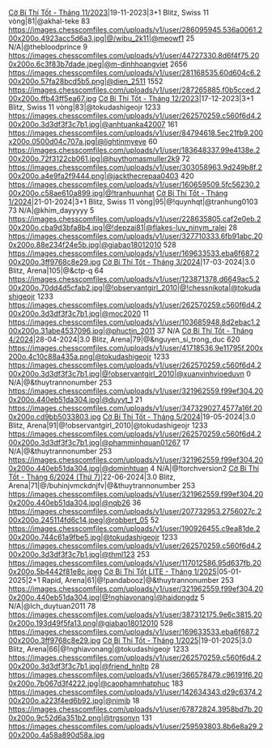 <a href="https://www.chess.com/tournament/live/c-b-th-tt---thng-112023-4388644">Cờ Bí Thí Tốt - Tháng 11/2023</a>|19-11-2023|3+1 Blitz, Swiss 11 vòng|81|@akhal-teke 83 https://images.chesscomfiles.com/uploads/v1/user/286095945.536a0061.200x200o.4923acc5d6a3.jpg|@/wibu_2k11|@meowf1 25 N/A|@thebloodprince 9 https://images.chesscomfiles.com/uploads/v1/user/44727330.8d6f4f75.200x200o.6c3f83b7dade.jpeg|@m-dinhhoangviet 2656 https://images.chesscomfiles.com/uploads/v1/user/281168535.60d604c6.200x200o.57fa28bcd5b5.png|@dien_2511 1552 https://images.chesscomfiles.com/uploads/v1/user/287265885.f0b5cced.200x200o.ffb43ff5ea67.jpg
<a href="https://www.chess.com/tournament/live/c-b-th-tt---thng-122023-4451780">Cờ Bí Thí Tốt - Tháng 12/2023</a>|17-12-2023|3+1 Blitz, Swiss 11 vòng|83|@tokudashigeojr 1233 https://images.chesscomfiles.com/uploads/v1/user/262570259.c560f6d4.200x200o.3d3df3f3c7b1.jpg|@anhtuanka42007 161 https://images.chesscomfiles.com/uploads/v1/user/84794618.5ec21fb9.200x200o.0500d04c707a.jpg|@lightinmyeye 60 https://images.chesscomfiles.com/uploads/v1/user/183648337.99e4138e.200x200o.72f3122cb061.jpg|@huythomasmuller2k9 72 https://images.chesscomfiles.com/uploads/v1/user/303058963.9d249b8f.200x200o.a4e9fa2f9444.png|@jackthecrepaa0403 420 https://images.chesscomfiles.com/uploads/v1/user/160659509.5fc56230.200x200o.c58ae610a899.jpg|@!tranhuunhat
<a href="https://www.chess.com/tournament/live/c-b-th-tt--thng-12024-4519695">Cờ Bí Thí Tốt - Tháng 1/2024</a>|21-01-2024|3+1 Blitz, Swiss 11 vòng|95|@!quynhqt|@tranhung0103 73 N/A|@khim_dayyyyy 5 https://images.chesscomfiles.com/uploads/v1/user/228635805.caf2e0eb.200x200o.cba9d3bfa8b4.jpg|@!depzai81|@flakes-luv_ninym_ralei 28 https://images.chesscomfiles.com/uploads/v1/user/327710333.6fb91abc.200x200o.88e234f24e5b.jpg|@giabao18012010 528 https://images.chesscomfiles.com/uploads/v1/user/169633533.eba6f687.200x200o.3ff9768c8e29.jpg
<a href="https://www.chess.com/tournament/live/arena/c-b-th-tt--thng-32024-3264849">Cờ Bí Thí Tốt - Tháng 3/2024</a>|17-03-2024|3.0 Blitz, Arena|105|@&ctp-q 64 https://images.chesscomfiles.com/uploads/v1/user/123871378.d6649ac5.200x200o.70dd4d5cfab2.jpg|@!observantgirl_2010|@!chessnikota|@tokudashigeojr 1233 https://images.chesscomfiles.com/uploads/v1/user/262570259.c560f6d4.200x200o.3d3df3f3c7b1.jpg|@moc2020 11 https://images.chesscomfiles.com/uploads/v1/user/103685948.8d2ebac1.200x200o.31abe4537096.jpg|@phuctin_2011 37 N/A
<a href="https://www.chess.com/tournament/live/arena/c-b-th-tt--thng-42024-3341354">Cờ Bí Thí Tốt - Tháng 4/2024</a>|28-04-2024|3.0 Blitz, Arena|79|@&nguyen_si_trong_duc 620 https://images.chesscomfiles.com/uploads/v1/user/41718536.9e11795f.200x200o.4c10c88a435a.png|@tokudashigeojr 1233 https://images.chesscomfiles.com/uploads/v1/user/262570259.c560f6d4.200x200o.3d3df3f3c7b1.jpg|@!observantgirl_2010|@xuanvinhvioeduvn 0 N/A|@&thuytrannonumber 253 https://images.chesscomfiles.com/uploads/v1/user/321962559.f99ef304.200x200o.440eb51da304.jpg|@duyyt_1 21 https://images.chesscomfiles.com/uploads/v1/user/347329027.4577a16f.200x200o.cd9bb5033803.jpg
<a href="https://www.chess.com/tournament/live/arena/c-b-th-tt--thng-52024-3394346">Cờ Bí Thí Tốt - Tháng 5/2024</a>|19-05-2024|3.0 Blitz, Arena|91|@!observantgirl_2010|@tokudashigeojr 1233 https://images.chesscomfiles.com/uploads/v1/user/262570259.c560f6d4.200x200o.3d3df3f3c7b1.jpg|@phamminhquan01267 17 N/A|@&thuytrannonumber 253 https://images.chesscomfiles.com/uploads/v1/user/321962559.f99ef304.200x200o.440eb51da304.jpg|@dominhtuan 4 N/A|@!torchversion2
<a href="https://www.chess.com/tournament/live/arena/c-b-th-tt--thng-62024-th-7-3463795">Cờ Bí Thí Tốt - Tháng 6/2024 (Thứ 7)</a>|22-06-2024|3.0 Blitz, Arena|71|@/buhinjvmckdnjfv|@&thuytrannonumber 253 https://images.chesscomfiles.com/uploads/v1/user/321962559.f99ef304.200x200o.440eb51da304.jpg|@nqb26 36 https://images.chesscomfiles.com/uploads/v1/user/207732953.2756027c.200x200o.245114fd6c14.jpeg|@robbert_05 52 https://images.chesscomfiles.com/uploads/v1/user/190926455.c9ea81de.200x200o.744c61a9fbe5.jpg|@tokudashigeojr 1233 https://images.chesscomfiles.com/uploads/v1/user/262570259.c560f6d4.200x200o.3d3df3f3c7b1.jpg|@thml123 253 https://images.chesscomfiles.com/uploads/v1/user/117012586.95d637fb.200x200o.5b4442f81e8c.jpeg
<a href="https://www.chess.com/tournament/live/arena/c-b-th-tt-lite--thng-12025-3921683">Cờ Bí Thí Tốt LITE - Tháng 1/2025</a>|05-01-2025|2+1 Rapid, Arena|61|@!pandabooz|@&thuytrannonumber 253 https://images.chesscomfiles.com/uploads/v1/user/321962559.f99ef304.200x200o.440eb51da304.jpg|@!nghiavonang|@haidongdz 5 N/A|@lch_duytuan2011 78 https://images.chesscomfiles.com/uploads/v1/user/387312175.9e6c3815.200x200o.193d49f5fa13.png|@giabao18012010 528 https://images.chesscomfiles.com/uploads/v1/user/169633533.eba6f687.200x200o.3ff9768c8e29.jpg
<a href="https://www.chess.com/tournament/live/arena/c-b-th-tt--thng-12025-3948057">Cờ Bí Thí Tốt - Tháng 1/2025</a>|19-01-2025|3.0 Blitz, Arena|66|@!nghiavonang|@tokudashigeojr 1233 https://images.chesscomfiles.com/uploads/v1/user/262570259.c560f6d4.200x200o.3d3df3f3c7b1.jpg|@friend_hnltp 28 https://images.chesscomfiles.com/uploads/v1/user/366578479.c96191f6.200x200o.7b067d3f4222.jpg|@caophamnhatphuc 183 https://images.chesscomfiles.com/uploads/v1/user/142634343.d29c6374.200x200o.a223f4ed6b92.jpg|@nimib 18 https://images.chesscomfiles.com/uploads/v1/user/67872824.3958bd7b.200x200o.9c52d6a351b2.png|@trgsonvn 131 https://images.chesscomfiles.com/uploads/v1/user/259593803.8b6e8a29.200x200o.4a58a890d58a.jpg
